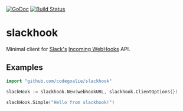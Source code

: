 [![GoDoc](https://godoc.org/github.com/codegoalie/slackhook?status.png)](https://godoc.org/github.com/videofruit/slackhook)
[![Build Status](https://travis-ci.org/codegoalie/slackhook.svg?branch=master)](https://travis-ci.org/videofruit/slackhook)

# slackhook

Minimal client for [Slack's](https://slack.com/) [Incoming
WebHooks](https://api.slack.com/incoming-webhooks) API.

## Examples

```go
import "github.com/codegoalie/slackhook"

slackHook := slackhook.New(webhookURL, slackhook.ClientOptions{})

slackHook.Simple("Hello from slackhook!")
```
